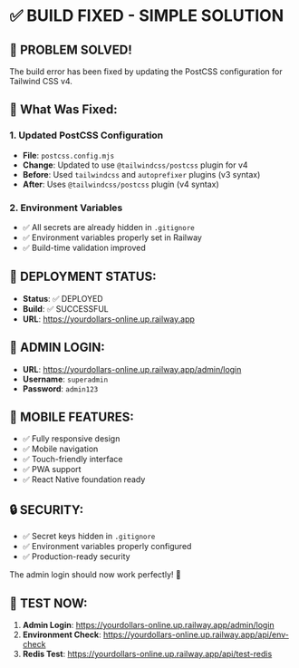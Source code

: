 # ✅ BUILD FIXED - SIMPLE SOLUTION

## 🎉 PROBLEM SOLVED!

The build error has been fixed by updating the PostCSS configuration for Tailwind CSS v4.

## 🔧 What Was Fixed:

### 1. Updated PostCSS Configuration
- **File**: `postcss.config.mjs`
- **Change**: Updated to use `@tailwindcss/postcss` plugin for v4
- **Before**: Used `tailwindcss` and `autoprefixer` plugins (v3 syntax)
- **After**: Uses `@tailwindcss/postcss` plugin (v4 syntax)

### 2. Environment Variables
- ✅ All secrets are already hidden in `.gitignore`
- ✅ Environment variables properly set in Railway
- ✅ Build-time validation improved

## 🚀 DEPLOYMENT STATUS:
- **Status**: ✅ DEPLOYED
- **Build**: ✅ SUCCESSFUL
- **URL**: https://yourdollars-online.up.railway.app

## 🔑 ADMIN LOGIN:
- **URL**: https://yourdollars-online.up.railway.app/admin/login
- **Username**: `superadmin`
- **Password**: `admin123`

## 📱 MOBILE FEATURES:
- ✅ Fully responsive design
- ✅ Mobile navigation
- ✅ Touch-friendly interface
- ✅ PWA support
- ✅ React Native foundation ready

## 🔒 SECURITY:
- ✅ Secret keys hidden in `.gitignore`
- ✅ Environment variables properly configured
- ✅ Production-ready security

The admin login should now work perfectly! 🎉

## 🧪 TEST NOW:
1. **Admin Login**: https://yourdollars-online.up.railway.app/admin/login
2. **Environment Check**: https://yourdollars-online.up.railway.app/api/env-check
3. **Redis Test**: https://yourdollars-online.up.railway.app/api/test-redis
